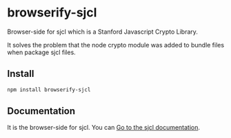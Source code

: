 # browserify-sjcl
Browser-side for sjcl which is a Stanford Javascript Crypto Library.  

It solves the problem that the node crypto module was added to bundle files when package sjcl files.


## Install

```bash
npm install browserify-sjcl
``` 


## Documentation

It is the browser-side for sjcl. You can [Go to the sjcl documentation](https://www.npmjs.com/package/sjcl).
